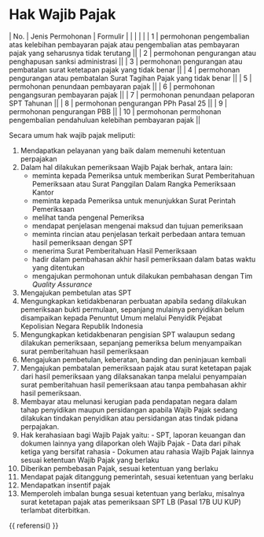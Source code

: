 # Hak Wajib Pajak

| No. | Jenis Permohonan | Formulir |
| | | |
| 1 | permohonan pengembalian atas kelebihan pembayaran pajak atau pengembalian atas pembayaran pajak yang seharusnya tidak terutang ||
| 2 | permohonan pengurangan atau penghapusan sanksi administrasi ||
| 3 | permohonan pengurangan atau pembatalan surat ketetapan pajak yang tidak benar ||
| 4 | permohonan pengurangan atau pembatalan Surat Tagihan Pajak yang tidak benar ||
| 5 | permohonan penundaan pembayaran pajak ||
| 6 | permohonan pengangsuran pembayaran pajak ||
| 7 | permohonan penundaan pelaporan SPT Tahunan ||
| 8 | permohonan pengurangan PPh Pasal 25 ||
| 9 | permohonan pengurangan PBB ||
| 10 | permohonan permohonan pengembalian pendahuluan kelebihan pembayaran pajak ||

Secara umum hak wajib pajak meliputi:

1. Mendapatkan pelayanan yang baik dalam memenuhi ketentuan perpajakan
2. Dalam hal dilakukan pemeriksaan Wajib Pajak berhak, antara lain:
      - meminta kepada Pemeriksa untuk memberikan Surat Pemberitahuan Pemeriksaan atau Surat Panggilan Dalam Rangka Pemeriksaan Kantor
      - meminta kepada Pemeriksa untuk menunjukkan Surat Perintah Pemeriksaan
      - melihat tanda pengenal Pemeriksa
      - mendapat penjelasan mengenai maksud dan tujuan pemeriksaan
      - meminta rincian atau penjelasan terkait perbedaan antara temuan hasil pe­meriksaan dengan SPT
      - menerima Surat Pemberitahuan Hasil Pemeriksaan
      - hadir dalam pembahasan akhir hasil pemeriksaan dalam batas waktu yang diten­tukan
      - mengajukan permohonan untuk dilakukan pembahasan dengan Tim *Quality Assurance*
3. Mengajukan pembetulan atas SPT
4. Mengungkapkan ketidakbenaran perbuatan apabila sedang dilakukan pemeriksaan bukti permulaan, sepanjang mulainya penyidikan belum disampaikan kepada Penuntut Umum melalui Penyidik Pejabat Kepolisian Negara Republik Indonesia
5. Mengungkapkan ketidakbenaran pengisian SPT walaupun sedang dilakukan pemeriksaan, sepanjang pemeriksa belum menyampaikan surat pemberitahuan hasil pemeriksaan
6. Mengajukan pembetulan, keberatan, banding dan peninjauan kembali
7.  Mengajukan pembatalan pemeriksaan pajak atau surat ketetapan pajak dari hasil pemeriksaan yang dilaksanakan tanpa melalui penyampaian surat pemberitahuan hasil pemeriksaan atau tanpa pembahasan akhir hasil pemeriksaan.
8.  Membayar atau melunasi kerugian pada pendapatan negara dalam tahap penyidikan maupun persidangan apabila Wajib Pajak sedang dilakukan tindakan penyidikan atau persidangan atas tindak pidana perpajakan.
9.   Hak kerahasiaan bagi Wajib Pajak yaitu:
    - SPT, laporan keuangan dan dokumen lainn­ya yang dilaporkan oleh Wajib Pajak
    - Data dari pihak ketiga yang bersifat rahasia
    - Dokumen atau rahasia Wajib Pajak lainnya sesuai ketentuan Wajib Pajak yang berlaku
10. Diberikan pembebasan Pajak, sesuai ketentuan yang berlaku
11. Mendapat pajak ditanggung pemerin­tah, sesuai ketentuan yang berlaku
12. Mendapatkan insentif pajak
13. Memperoleh imbalan bunga sesuai ketentuan yang berlaku, misalnya surat ketetapan pajak atas pemeriksaan SPT LB (Pasal 17B UU KUP) terlambat diterbitkan.

{{ referensi() }}